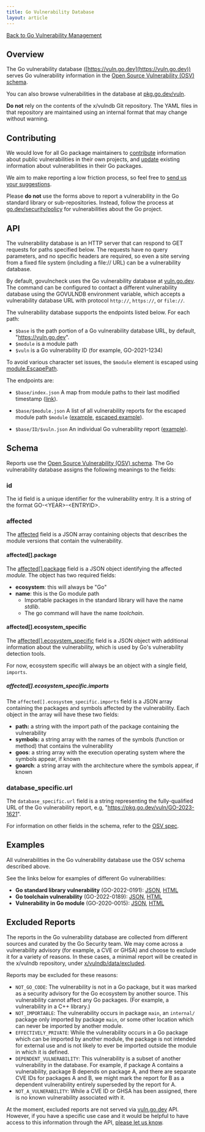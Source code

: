 ```yaml
---
title: Go Vulnerability Database
layout: article
---
```


[Back to Go Vulnerability Management](/security/vuln)

## Overview

The Go vulnerability database ([https://vuln.go.dev](https://vuln.go.dev))
serves Go vulnerability information in the
[Open Source Vulnerability (OSV) schema](https://ossf.github.io/osv-schema/).

You can also browse vulnerabilities in the database at [pkg.go.dev/vuln](https://pkg.go.dev/vuln).

**Do not** rely on the contents of the x/vulndb Git repository. The YAML files in that
repository are maintained using an internal format that may change
without warning.

## Contributing

We would love for all Go package maintainers to [contribute](https://go.dev/s/vulndb-report-new)
information about public vulnerabilities in their own projects,
and [update](https://go.dev/s/vulndb-report-feedback) existing information about vulnerabilities
in their Go packages.

We aim to make reporting a low friction process,
so feel free to [send us your suggestions](https://go.dev/s/vuln-feedback).

Please **do not** use the forms above to report a vulnerability in the Go
standard library or sub-repositories.
Instead, follow the process at [go.dev/security/policy](/security/policy)
for vulnerabilities about the Go project.

## API

The vulnerability database is an HTTP server that can respond to GET requests
for paths specified below.
The requests have no query parameters, and no specific headers are required,
so even a site serving from a fixed file system (including a file:// URL)
can be a vulnerability database.

By default, govulncheck uses the Go vulnerability database at [vuln.go.dev](https://vuln.go.dev).
The command can be configured to contact a different vulnerability database using the
GOVULNDB environment variable,
which accepts a vulnerability database URL with protocol `http://`, `https://`, or
`file://`.

The vulnerability database supports the endpoints listed below. For each path:

- `$base` is the path portion of a Go vulnerability database URL, by default, "https://vuln.go.dev".
- `$module` is a module path
- `$vuln` is a Go vulnerability ID (for example, GO-2021-1234)

To avoid various character set issues, the `$module` element is escaped
using [module.EscapePath](https://pkg.go.dev/golang.org/x/mod/module#EscapePath).

The endpoints are:

- `$base/index.json`
   A map from module paths to their last modified timestamp ([link](https://vuln.go.dev/index.json)).

- `$base/$module.json`
   A list of all vulnerability reports for the escaped module path `$module` ([example](https://vuln.go.dev/golang.org/x/crypto.json), [escaped example](https://vuln.go.dev/github.com/!robots!and!pencils/go-saml.json)).

- `$base/ID/$vuln.json`
   An individual Go vulnerability report ([example](https://vuln.go.dev/ID/GO-2022-0191.json)).

## Schema

Reports use the
[Open Source Vulnerability (OSV) schema](https://ossf.github.io/osv-schema/).
The Go vulnerability database assigns the following meanings to the fields:

### id

The id field is a unique identifier for the vulnerability entry. It is a string
of the format GO-\<YEAR>-\<ENTRYID>.

### affected

The [affected](https://ossf.github.io/osv-schema/#affected-fields) field is a
JSON array containing objects that describes the module versions that contain
the vulnerability.

#### affected[].package

The
[affected[].package](https://ossf.github.io/osv-schema/#affectedpackage-field)
field is a JSON object identifying the affected _module._ The object has two
required fields:

- **ecosystem**: this will always be "Go"
- **name**: this is the Go module path
  - Importable packages in the standard library will have the name _stdlib_.
  - The go command will have the name _toolchain_.

#### affected[].ecosystem_specific

The
[affected[].ecosystem_specific](https://ossf.github.io/osv-schema/#affectedecosystem_specific-field)
field is a JSON object with additional information about the vulnerability,
which is used by Go's vulnerability detection tools.

For now, ecosystem specific will always be an object with a single field,
`imports`.

##### affected[].ecosystem_specific.imports

The `affected[].ecosystem_specific.imports` field is a JSON array containing
the packages and symbols affected by the vulnerability. Each object in the
array will have these two fields:

- **path:** a string with the import path of the package containing the vulnerability
- **symbols:** a string array with the names of the symbols (function or method) that contains the vulnerability
- **goos**: a string array with the execution operating system where the symbols appear, if known
- **goarch**: a string array with the architecture where the symbols appear, if known

### database_specific.url

The `database_specific.url` field is a string representing the fully-qualified
URL of the Go vulnerability report, e.g, "https://pkg.go.dev/vuln/GO-2023-1621".

For information on other fields in the schema, refer to the [OSV spec](https://ossf.github.io/osv-schema).

## Examples

All vulnerabilities in the Go vulnerability database use the OSV schema
described above.

See the links below for examples of different Go vulnerabilities:

- **Go standard library vulnerability** (GO-2022-0191):
  [JSON](https://vuln.go.dev/ID/GO-2022-0191.json),
  [HTML](https://pkg.go.dev/vuln/GO-2022-0191)
- **Go toolchain vulnerability** (GO-2022-0189):
  [JSON](https://vuln.go.dev/ID/GO-2022-0189.json),
  [HTML](https://pkg.go.dev/vuln/GO-2022-0189)
- **Vulnerability in Go module** (GO-2020-0015):
  [JSON](https://vuln.go.dev/ID/GO-2020-0015.json),
  [HTML](https://pkg.go.dev/vuln/GO-2020-0015)

## Excluded Reports

The reports in the Go vulnerability database are collected from different
sources and curated by the Go Security team. We may come across a vulnerability advisory
(for example, a CVE or GHSA) and choose to exclude it for a variety of reasons.
In these cases, a minimal report will be created in the x/vulndb repository,
under
[x/vulndb/data/excluded](https://github.com/golang/vulndb/tree/master/data/excluded).

Reports may be excluded for these reasons:

- `NOT_GO_CODE`: The vulnerability is not in a Go package,
  but it was marked as a security advisory for the Go ecosystem by another source.
  This vulnerability cannot affect any
  Go packages. (For example, a vulnerability in  a C++ library.)
- `NOT_IMPORTABLE`: The vulnerability occurs in package `main`, an `internal/`
  package only imported by package `main`, or some  other location which can
  never be imported by another module.
- `EFFECTIVELY_PRIVATE`: While the vulnerability occurs in a Go package which
  can be imported by another module, the package is not intended for external
  use and is not likely to ever be imported outside the module in which it is
  defined.
- `DEPENDENT_VULNERABILITY`: This vulnerability is a subset of another
  vulnerability in the database. For example, if package A contains a
  vulnerability, package B depends on package A, and there are separate CVE IDs
  for packages A and B, we might mark the report for B as a dependent
  vulnerability entirely superseded by the report for A.
- `NOT_A_VULNERABILITY`: While a CVE ID or GHSA has been assigned, there is no
  known vulnerability associated with it.

At the moment, excluded reports are not served via
[vuln.go.dev](https://vuln.go.dev) API. However, if you have
a specific use case and it would be helpful to have access to this information
through the API,
[please let us know](https://go.dev/s/govulncheck-feedback).
